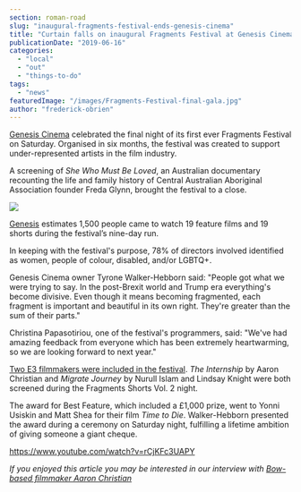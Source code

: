 ```yaml
---
section: roman-road
slug: "inaugural-fragments-festival-ends-genesis-cinema"
title: "Curtain falls on inaugural Fragments Festival at Genesis Cinema"
publicationDate: "2019-06-16"
categories: 
  - "local"
  - "out"
  - "things-to-do"
tags: 
  - "news"
featuredImage: "/images/Fragments-Festival-final-gala.jpg"
author: "frederick-obrien"
---
```


[Genesis Cinema](https://romanroadlondon.com/genesis-cinema-mile-end/) celebrated the final night of its first ever Fragments Festival on Saturday. Organised in six months, the festival was created to support under-represented artists in the film industry.

A screening of _She Who Must Be Loved_, an Australian documentary recounting the life and family history of Central Australian Aboriginal Association founder Freda Glynn, brought the festival to a close.

![](/images/fragments-info-plain.png)

[Genesis](https://romanroadlondon.com/genesis-cinema-tyrone-walker-hebborn-interview/) estimates 1,500 people came to watch 19 feature films and 19 shorts during the festival’s nine-day run.

In keeping with the festival's purpose, 78% of directors involved identified as women, people of colour, disabled, and/or LGBTQ+.

Genesis Cinema owner Tyrone Walker-Hebborn said: "People got what we were trying to say. In the post-Brexit world and Trump era everything's become divisive. Even though it means becoming fragmented, each fragment is important and beautiful in its own right. They're greater than the sum of their parts."

Christina Papasotiriou, one of the festival's programmers, said: "We've had amazing feedback from everyone which has been extremely heartwarming, so we are looking forward to next year."

[Two E3 filmmakers were included in the festival](https://romanroadlondon.com/event/fragments-festival-2019-shorts-vol-2/). _The Internship_ by Aaron Christian and _Migrate Journey_ by Nurull Islam and Lindsay Knight were both screened during the Fragments Shorts Vol. 2 night.

The award for Best Feature, which included a £1,000 prize, went to Yonni Usiskin and Matt Shea for their film _Time to Die_. Walker-Hebborn presented the award during a ceremony on Saturday night, fulfilling a lifetime ambition of giving someone a giant cheque.

https://www.youtube.com/watch?v=rCjKFc3UAPY

_If you enjoyed this article you may be interested in our interview with [Bow-based filmmaker Aaron Christian](https://romanroadlondon.com/aaron-christian-filmmaker-bow-fragments-festival/)_
